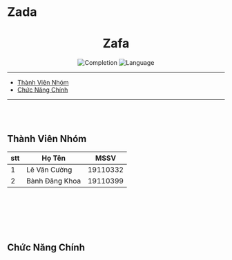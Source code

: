# Zada
<div align="center">

# Zafa

![Completion](https://img.shields.io/badge/style-97%25-00e600?label=Completion&logo=java&logoColor=red&style=for-the-badge)
![Language](https://img.shields.io/badge/Language-Java-orange.svg)

</div>

---


- [Thành Viên Nhóm](#thành-viên-nhóm)
- [Chức Năng Chính](#chức-năng-chính)

---
<br><br>

## Thành Viên Nhóm
| stt | Họ Tên  | MSSV |
|---| ----- | -------- |
| 1 | Lê Văn Cường | 19110332 |
| 2 | Bành Đăng Khoa | 19110399 |

<br><br>

<br><br>

## Chức Năng Chính
&nbsp;


<div align="center">
